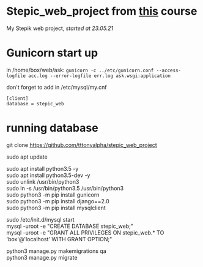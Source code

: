 # Stepic_web_project from [this](https://stepik.org/course/154/info) course
My Stepik web project, _started at 23.05.21_
# Gunicorn start up
in /home/box/web/ask: ```gunicorn -c ../etc/gunicorn.conf --access-logfile acc.log --error-logfile err.log ask.wsgi:application```


don't forget to add in /etc/mysql/my.cnf 
```
[client]  
database = stepic_web
```
# running database
git clone https://github.com/tttonyalpha/stepic_web_project 

sudo apt update  

sudo apt install python3.5 -y  
sudo apt install python3.5-dev -y  
sudo unlink /usr/bin/python3  
sudo ln -s /usr/bin/python3.5 /usr/bin/python3  
sudo python3 -m pip install gunicorn  
sudo python3 -m pip install django==2.0  
sudo python3 -m pip install mysqlclient  

    
sudo /etc/init.d/mysql start  
mysql -uroot -e "CREATE DATABASE stepic_web;"  
mysql -uroot -e "GRANT ALL PRIVILEGES ON stepic_web.* TO 'box'@'localhost' WITH GRANT OPTION;"  


python3 manage.py makemigrations qa  
python3 manage.py migrate  

